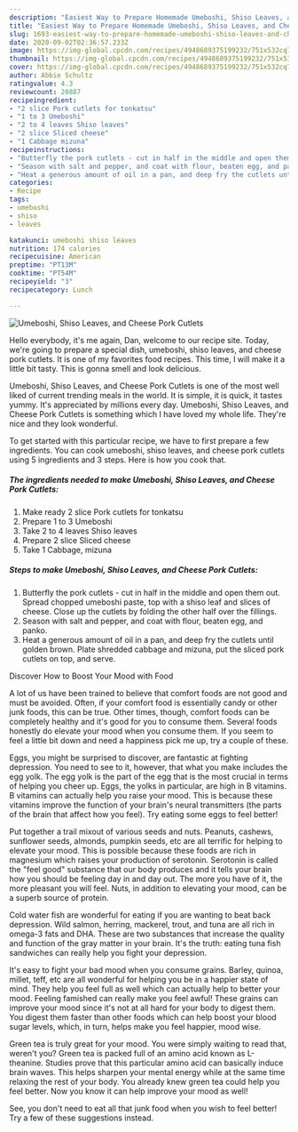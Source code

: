 ```yaml
---
description: "Easiest Way to Prepare Homemade Umeboshi, Shiso Leaves, and Cheese Pork Cutlets"
title: "Easiest Way to Prepare Homemade Umeboshi, Shiso Leaves, and Cheese Pork Cutlets"
slug: 1693-easiest-way-to-prepare-homemade-umeboshi-shiso-leaves-and-cheese-pork-cutlets
date: 2020-09-02T02:36:57.233Z
image: https://img-global.cpcdn.com/recipes/4948689375199232/751x532cq70/umeboshi-shiso-leaves-and-cheese-pork-cutlets-recipe-main-photo.jpg
thumbnail: https://img-global.cpcdn.com/recipes/4948689375199232/751x532cq70/umeboshi-shiso-leaves-and-cheese-pork-cutlets-recipe-main-photo.jpg
cover: https://img-global.cpcdn.com/recipes/4948689375199232/751x532cq70/umeboshi-shiso-leaves-and-cheese-pork-cutlets-recipe-main-photo.jpg
author: Abbie Schultz
ratingvalue: 4.3
reviewcount: 20887
recipeingredient:
- "2 slice Pork cutlets for tonkatsu"
- "1 to 3 Umeboshi"
- "2 to 4 leaves Shiso leaves"
- "2 slice Sliced cheese"
- "1 Cabbage mizuna"
recipeinstructions:
- "Butterfly the pork cutlets - cut in half in the middle and open them out. Spread chopped umeboshi paste, top with a shiso leaf and slices of cheese. Close up the cutlets by folding the other half over the fillings."
- "Season with salt and pepper, and coat with flour, beaten egg, and panko."
- "Heat a generous amount of oil in a pan, and deep fry the cutlets until golden brown. Plate shredded cabbage and mizuna, put the sliced pork cutlets on top, and serve."
categories:
- Recipe
tags:
- umeboshi
- shiso
- leaves

katakunci: umeboshi shiso leaves 
nutrition: 174 calories
recipecuisine: American
preptime: "PT13M"
cooktime: "PT54M"
recipeyield: "3"
recipecategory: Lunch

---
```



![Umeboshi, Shiso Leaves, and Cheese Pork Cutlets](https://img-global.cpcdn.com/recipes/4948689375199232/751x532cq70/umeboshi-shiso-leaves-and-cheese-pork-cutlets-recipe-main-photo.jpg)

Hello everybody, it's me again, Dan, welcome to our recipe site. Today, we're going to prepare a special dish, umeboshi, shiso leaves, and cheese pork cutlets. It is one of my favorites food recipes. This time, I will make it a little bit tasty. This is gonna smell and look delicious.



Umeboshi, Shiso Leaves, and Cheese Pork Cutlets is one of the most well liked of current trending meals in the world. It is simple, it is quick, it tastes yummy. It's appreciated by millions every day. Umeboshi, Shiso Leaves, and Cheese Pork Cutlets is something which I have loved my whole life. They're nice and they look wonderful.


To get started with this particular recipe, we have to first prepare a few ingredients. You can cook umeboshi, shiso leaves, and cheese pork cutlets using 5 ingredients and 3 steps. Here is how you cook that.

<!--inarticleads1-->

##### The ingredients needed to make Umeboshi, Shiso Leaves, and Cheese Pork Cutlets:

1. Make ready 2 slice Pork cutlets for tonkatsu
1. Prepare 1 to 3 Umeboshi
1. Take 2 to 4 leaves Shiso leaves
1. Prepare 2 slice Sliced cheese
1. Take 1 Cabbage, mizuna




<!--inarticleads2-->

##### Steps to make Umeboshi, Shiso Leaves, and Cheese Pork Cutlets:

1. Butterfly the pork cutlets - cut in half in the middle and open them out. Spread chopped umeboshi paste, top with a shiso leaf and slices of cheese. Close up the cutlets by folding the other half over the fillings.
1. Season with salt and pepper, and coat with flour, beaten egg, and panko.
1. Heat a generous amount of oil in a pan, and deep fry the cutlets until golden brown. Plate shredded cabbage and mizuna, put the sliced pork cutlets on top, and serve.




Discover How to Boost Your Mood with Food


A lot of us have been trained to believe that comfort foods are not good and must be avoided. Often, if your comfort food is essentially candy or other junk foods, this can be true. Other times, though, comfort foods can be completely healthy and it's good for you to consume them. Several foods honestly do elevate your mood when you consume them. If you seem to feel a little bit down and need a happiness pick me up, try a couple of these.

Eggs, you might be surprised to discover, are fantastic at fighting depression. You need to see to it, however, that what you make includes the egg yolk. The egg yolk is the part of the egg that is the most crucial in terms of helping you cheer up. Eggs, the yolks in particular, are high in B vitamins. B vitamins can actually help you raise your mood. This is because these vitamins improve the function of your brain's neural transmitters (the parts of the brain that affect how you feel). Try eating some eggs to feel better!

Put together a trail mixout of various seeds and nuts. Peanuts, cashews, sunflower seeds, almonds, pumpkin seeds, etc are all terrific for helping to elevate your mood. This is possible because these foods are rich in magnesium which raises your production of serotonin. Serotonin is called the "feel good" substance that our body produces and it tells your brain how you should be feeling day in and day out. The more you have of it, the more pleasant you will feel. Nuts, in addition to elevating your mood, can be a superb source of protein.

Cold water fish are wonderful for eating if you are wanting to beat back depression. Wild salmon, herring, mackerel, trout, and tuna are all rich in omega-3 fats and DHA. These are two substances that increase the quality and function of the gray matter in your brain. It's the truth: eating tuna fish sandwiches can really help you fight your depression. 

It's easy to fight your bad mood when you consume grains. Barley, quinoa, millet, teff, etc are all wonderful for helping you be in a happier state of mind. They help you feel full as well which can actually help to better your mood. Feeling famished can really make you feel awful! These grains can improve your mood since it's not at all hard for your body to digest them. You digest them faster than other foods which can help boost your blood sugar levels, which, in turn, helps make you feel happier, mood wise.

Green tea is truly great for your mood. You were simply waiting to read that, weren't you? Green tea is packed full of an amino acid known as L-theanine. Studies prove that this particular amino acid can basically induce brain waves. This helps sharpen your mental energy while at the same time relaxing the rest of your body. You already knew green tea could help you feel better. Now you know it can help improve your mood as well!

See, you don't need to eat all that junk food when you wish to feel better! Try  a few  of  these  suggestions  instead.

